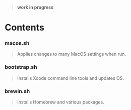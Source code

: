 > __work in progress__
# Contents  
### macos.sh  
> Applies changes to many MacOS settings when run.

### bootstrap.sh
> Installs Xcode command line tools and updates OS.

### brewin.sh
> Installs Homebrew and various packages.